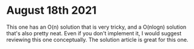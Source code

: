 # August 18th 2021
This one has an O(n) solution that is very tricky, and a O(nlogn) solution that's also pretty neat.
Even if you don't implement it, I would suggest reviewing this one conceptually.
The solution article is great for this one.